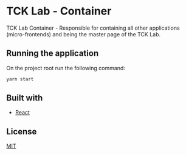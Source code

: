 # TCK Lab - Container

TCK Lab Container - Responsible for containing all other applications (micro-frontends) and being the master page of the TCK Lab.

## Running the application

On the project root run the following command:

```bash
yarn start
```

## Built with

- [React](https://reactjs.org/)

## License
[MIT](https://choosealicense.com/licenses/mit/)